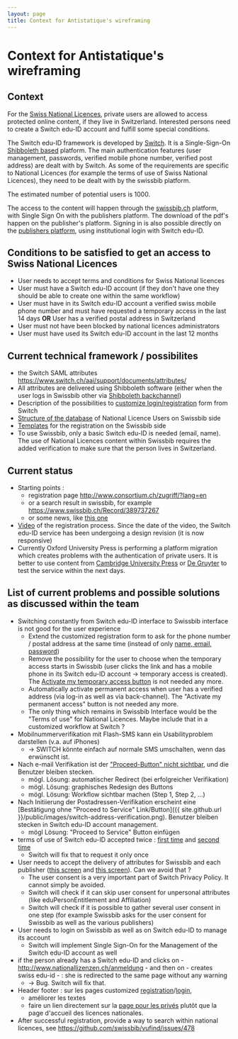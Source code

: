 ```yaml
---
layout: page
title: Context for Antistatique's wireframing
---
```

# Context for Antistatique's wireframing

## Context

For the [Swiss National Licences](http://www.nationallicences.ch), private users are allowed to access protected online content, if they live in Switzerland. Interested persons need to create a Switch edu-ID account and fulfill some special conditions.

The Switch edu-ID framework is developed by [Switch](http://www.switch.ch/). It is a Single-Sign-On [Shibboleth based](https://en.wikipedia.org/wiki/Shibboleth_%28Internet2%29) platform. The main authentication features (user management, passwords, verified mobile phone number, verified post address) are dealt with by Switch. As some of the requirements are specific to National Licences (for example the terms of use of Swiss National Licences), they need to be dealt with by the swissbib platform.

The estimated number of potential users is 1000.

The access to the content will happen through the [swissbib.ch](http://swissbib.ch) platform, with Single Sign On with the publishers platform. The download of the pdf's happen on the publisher's platform. Signing in is also possible directly on the [publishers platform](http://dx.doi.org/10.1017/pli.2015.18), using institutional login with Switch edu-ID.


## Conditions to be satisfied to get an access to Swiss National Licences

 * User needs to accept terms and conditions for Swiss National licences
 * User must have a Switch edu-ID account (if they don't have one they should be able to create one within the same workflow)
 * User must have in its Switch edu-ID account a verified swiss mobile phone number and must have requested a temporary access in the last 14 days **OR** User has a verified postal address in Switzerland
 * User must not have been blocked by national licences administrators
 * User must have used its Switch edu-ID account in the last 12 months


## Current technical framework / possibilites

 * the Switch SAML attributes <https://www.switch.ch/aai/support/documents/attributes/>
 * All attributes are delivered using Shibboleth software (either when the user logs in Swissbib other via [Shibboleth backchannel](https://wiki.shibboleth.net/confluence/display/IDP30/SecurityAndNetworking#SecurityAndNetworking-Back-ChannelSupport))
 * Description of the possibilities to [customize login/registration](https://forge.switch.ch/projects/edu-id/wiki/Swiss_edu-ID_Registration_Form_Parameters) form from Switch
 * [Structure of the database](https://github.com/swissbib/vufind/blob/master/sbDocumentation/vf3sb_mysql_migrate_swiss_national_licences.sql) of National Licence Users on Swissbib side
 * [Templates](https://github.com/swissbib/vufind/tree/master/themes/sbvfrdsingle/templates/nationallicences) for the registration on the Swissbib side
 * To use Swissbib, only a basic Switch edu-ID is needed (email, name). The use of National Licences content within Swissbib requires the added verification to make sure that the person lives in Switzerland.


## Current status

 * Starting points :
   * registration page <http://www.consortium.ch/zugriff/?lang=en>
   * or a search result in swissbib, for example <https://www.swissbib.ch/Record/389737267>
   * or some news, like [this one](http://blog.bcul.ch/2017/01/plus-de-2-millions-darticles-scientifiques-accessibles-aux-residents-de-suisse/)
 * [Video](https://www.youtube.com/watch?v=mMT8tvHVi-8) of the registration process. Since the date of the video, the Switch edu-ID service has been undergoing a design revision (it is now responsive)
 * Currently Oxford University Press is performing a platform migration which creates problems with the authentication of private users. It is better to use content from [Cambridge University Press](https://www.swissbib.ch/Search/Results?lookfor=nationallicencecambridge*&type=AllFields) or [De Gruyter](https://www.swissbib.ch/Search/Results?lookfor=nationallicencegruyter*&type=AllFields&limit=20&sort=relevance) to test the service within the next days.

## List of current problems and possible solutions as discussed within the team

  * Switching constantly from Switch edu-ID interface to Swissbib interface is not good for the user experience
    * Extend the customized registration form to ask for the phone number / postal address at the same time (instead of only [name, email, password](https://youtu.be/mMT8tvHVi-8?t=1m05s))
    * Remove the possibility for the user to choose when the temporary access starts in Swissbib (user clicks the link and has a mobile phone in its Switch edu-ID account -> temporary access is created). The [Activate my temporary access button](https://youtu.be/mMT8tvHVi-8?t=4m02s) is not needed any more.
    * Automatically activate permanent access when user has a verified address (via log-in as well as via back-channel). The "Activate my permanent access" button is not needed any more.
    * The only thing which remains in Swissbib Interface would be the "Terms of use" for National Licences. Maybe include that in a customized workflow at Switch ?
  * Mobilnummerverifikation mit Flash-SMS kann ein Usabilityproblem darstellen (v.a. auf iPhones)
    * -> SWITCH könnte einfach auf normale SMS umschalten, wenn das erwünscht ist.
  * Nach e-mail Verifikation ist der ["Proceed-Button" nicht sichtbar](https://youtu.be/mMT8tvHVi-8?t=2m5s), und die Benutzer bleiben stecken.
    * mögl. Lösung: automatischer Redirect (bei erfolgreicher Verifikation)
    * mögl. Lösung: graphisches Redesign des Buttons
    * mögl. Lösung: Workflow sichtbar machen (Step 1, Step 2, ...)
  * Nach Initiierung der Postadressen-Verifikation erscheint eine [Bestätigung ohne "Proceed to Service" Link/Button]({{ site.github.url }}/public/images/switch-address-verification.png). Benutzer bleiben stecken in Switch edu-ID account management.
    * mögl Lösung: "Proceed to Service"  Button einfügen
  * terms of use of Switch edu-ID accepted twice : [first time](https://youtu.be/mMT8tvHVi-8?t=1m45s) and [second time](https://youtu.be/mMT8tvHVi-8?t=2m45s)
    * Switch will fix that to request it only once
  * User needs to accept the delivery of attributes for Swissbib and each publisher ([this screen](https://youtu.be/mMT8tvHVi-8?t=3m50s) and [this screen](https://youtu.be/mMT8tvHVi-8?t=5m21s)). Can we avoid that ?
    * The user consent is a very important part of Switch Privacy Policy. It cannot simply be avoided.
    * Switch will check if it can skip user consent for unpersonal attributes (like eduPersonEntitlement and Affiliation)
    * Switch will check if it is possible to gather several user consent in one step (for example Swissbib asks for the user consent for Swissbib as well as the various publishers)
  * User needs to login on Swissbib as well as on Switch edu-ID to manage its account
    * Switch will implement Single Sign-On for the Management of the Switch edu-ID account as well
  * if the person already has a Switch edu-ID and clicks on - <http://www.nationallizenzen.ch/anmeldung> - and then on - creates swiss edu-id - : she is redirected to the same page without any warning
    * -> Bug. Switch will fix that.
 * Header footer : sur les pages customized [registration](https://youtu.be/mMT8tvHVi-8?t=1m09s)/[login](https://youtu.be/mMT8tvHVi-8?t=0m56s),
   * améliorer les textes
   * faire un lien directement sur la [page pour les privés](http://www.consortium.ch/zugriff/?lang=en) plutôt que la page d'accueil des licences nationales.
* After successful registration, provide a way to search within national licences, see <https://github.com/swissbib/vufind/issues/478>

